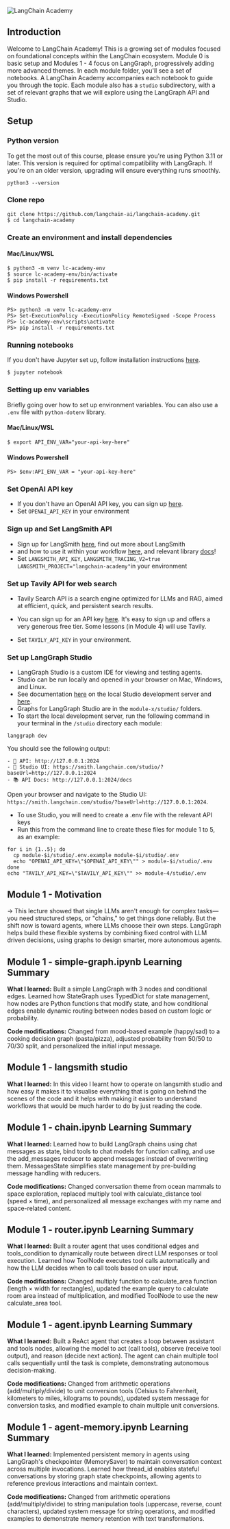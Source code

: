 ![LangChain Academy](https://cdn.prod.website-files.com/65b8cd72835ceeacd4449a53/66e9eba1020525eea7873f96_LCA-big-green%20(2).svg)

## Introduction

Welcome to LangChain Academy! 
This is a growing set of modules focused on foundational concepts within the LangChain ecosystem. 
Module 0 is basic setup and Modules 1 - 4 focus on LangGraph, progressively adding more advanced themes. 
In each module folder, you'll see a set of notebooks. A LangChain Academy accompanies each notebook 
to guide you through the topic. Each module also has a `studio` subdirectory, with a set of relevant 
graphs that we will explore using the LangGraph API and Studio.

## Setup

### Python version

To get the most out of this course, please ensure you're using Python 3.11 or later. 
This version is required for optimal compatibility with LangGraph. If you're on an older version, 
upgrading will ensure everything runs smoothly.
```
python3 --version
```

### Clone repo
```
git clone https://github.com/langchain-ai/langchain-academy.git
$ cd langchain-academy
```

### Create an environment and install dependencies
#### Mac/Linux/WSL
```
$ python3 -m venv lc-academy-env
$ source lc-academy-env/bin/activate
$ pip install -r requirements.txt
```
#### Windows Powershell
```
PS> python3 -m venv lc-academy-env
PS> Set-ExecutionPolicy -ExecutionPolicy RemoteSigned -Scope Process
PS> lc-academy-env\scripts\activate
PS> pip install -r requirements.txt
```

### Running notebooks
If you don't have Jupyter set up, follow installation instructions [here](https://jupyter.org/install).
```
$ jupyter notebook
```

### Setting up env variables
Briefly going over how to set up environment variables. You can also 
use a `.env` file with `python-dotenv` library.
#### Mac/Linux/WSL
```
$ export API_ENV_VAR="your-api-key-here"
```
#### Windows Powershell
```
PS> $env:API_ENV_VAR = "your-api-key-here"
```

### Set OpenAI API key
* If you don't have an OpenAI API key, you can sign up [here](https://openai.com/index/openai-api/).
*  Set `OPENAI_API_KEY` in your environment 

### Sign up and Set LangSmith API
* Sign up for LangSmith [here](https://smith.langchain.com/), find out more about LangSmith
* and how to use it within your workflow [here](https://www.langchain.com/langsmith), and relevant library [docs](https://docs.smith.langchain.com/)!
*  Set `LANGSMITH_API_KEY`, `LANGSMITH_TRACING_V2=true` `LANGSMITH_PROJECT="langchain-academy"`in your environment 

### Set up Tavily API for web search

* Tavily Search API is a search engine optimized for LLMs and RAG, aimed at efficient, 
quick, and persistent search results. 
* You can sign up for an API key [here](https://tavily.com/). 
It's easy to sign up and offers a very generous free tier. Some lessons (in Module 4) will use Tavily. 

* Set `TAVILY_API_KEY` in your environment.

### Set up LangGraph Studio

* LangGraph Studio is a custom IDE for viewing and testing agents.
* Studio can be run locally and opened in your browser on Mac, Windows, and Linux.
* See documentation [here](https://langchain-ai.github.io/langgraph/concepts/langgraph_studio/#local-development-server) on the local Studio development server and [here](https://langchain-ai.github.io/langgraph/cloud/how-tos/studio/quick_start/#local-development-server). 
* Graphs for LangGraph Studio are in the `module-x/studio/` folders.
* To start the local development server, run the following command in your terminal in the `/studio` directory each module:

```
langgraph dev
```

You should see the following output:
```
- 🚀 API: http://127.0.0.1:2024
- 🎨 Studio UI: https://smith.langchain.com/studio/?baseUrl=http://127.0.0.1:2024
- 📚 API Docs: http://127.0.0.1:2024/docs
```

Open your browser and navigate to the Studio UI: `https://smith.langchain.com/studio/?baseUrl=http://127.0.0.1:2024`.

* To use Studio, you will need to create a .env file with the relevant API keys
* Run this from the command line to create these files for module 1 to 5, as an example:
```
for i in {1..5}; do
  cp module-$i/studio/.env.example module-$i/studio/.env
  echo "OPENAI_API_KEY=\"$OPENAI_API_KEY\"" > module-$i/studio/.env
done
echo "TAVILY_API_KEY=\"$TAVILY_API_KEY\"" >> module-4/studio/.env
```


## Module 1 - Motivation 
-> This lecture showed that single LLMs aren't enough for complex tasks—you need structured steps, or "chains," to get things done reliably. But the shift now is toward agents, where LLMs choose their own steps. LangGraph helps build these flexible systems by combining fixed control with LLM driven decisions, using graphs to design smarter, more autonomous agents.

## Module 1 - simple-graph.ipynb Learning Summary
**What I learned:** Built a simple LangGraph with 3 nodes and conditional edges. Learned how StateGraph uses TypedDict for state management, how nodes are Python functions that modify state, and how conditional edges enable dynamic routing between nodes based on custom logic or probability.

**Code modifications:** Changed from mood-based example (happy/sad) to a cooking decision graph (pasta/pizza), adjusted probability from 50/50 to 70/30 split, and personalized the initial input message.

## Module 1 - langsmith studio
**What I learned:** In this video I learnt how to operate on langsmith studio and how easy it makes it to visualise everything that is going on behind the scenes of the code and it helps with making it easier to understand workflows that would be much harder to do by just reading the code.

## Module 1 - chain.ipynb Learning Summary
**What I learned:** Learned how to build LangGraph chains using chat messages as state, bind tools to chat models for function calling, and use the add_messages reducer to append messages instead of overwriting them. MessagesState simplifies state management by pre-building message handling with reducers.

**Code modifications:** Changed conversation theme from ocean mammals to space exploration, replaced multiply tool with calculate_distance tool (speed × time), and personalized all message exchanges with my name and space-related content.

## Module 1 - router.ipynb Learning Summary
**What I learned:** Built a router agent that uses conditional edges and tools_condition to dynamically route between direct LLM responses or tool execution. Learned how ToolNode executes tool calls automatically and how the LLM decides when to call tools based on user input.

**Code modifications:** Changed multiply function to calculate_area function (length × width for rectangles), updated the example query to calculate room area instead of multiplication, and modified ToolNode to use the new calculate_area tool.

## Module 1 - agent.ipynb Learning Summary
**What I learned:** Built a ReAct agent that creates a loop between assistant and tools nodes, allowing the model to act (call tools), observe (receive tool output), and reason (decide next action). The agent can chain multiple tool calls sequentially until the task is complete, demonstrating autonomous decision-making.

**Code modifications:** Changed from arithmetic operations (add/multiply/divide) to unit conversion tools (Celsius to Fahrenheit, kilometers to miles, kilograms to pounds), updated system message for conversion tasks, and modified example to chain multiple unit conversions.

## Module 1 - agent-memory.ipynb Learning Summary
**What I learned:** Implemented persistent memory in agents using LangGraph's checkpointer (MemorySaver) to maintain conversation context across multiple invocations. Learned how thread_id enables stateful conversations by storing graph state checkpoints, allowing agents to reference previous interactions and maintain context.

**Code modifications:** Changed from arithmetic operations (add/multiply/divide) to string manipulation tools (uppercase, reverse, count characters), updated system message for string operations, and modified examples to demonstrate memory retention with text transformations.